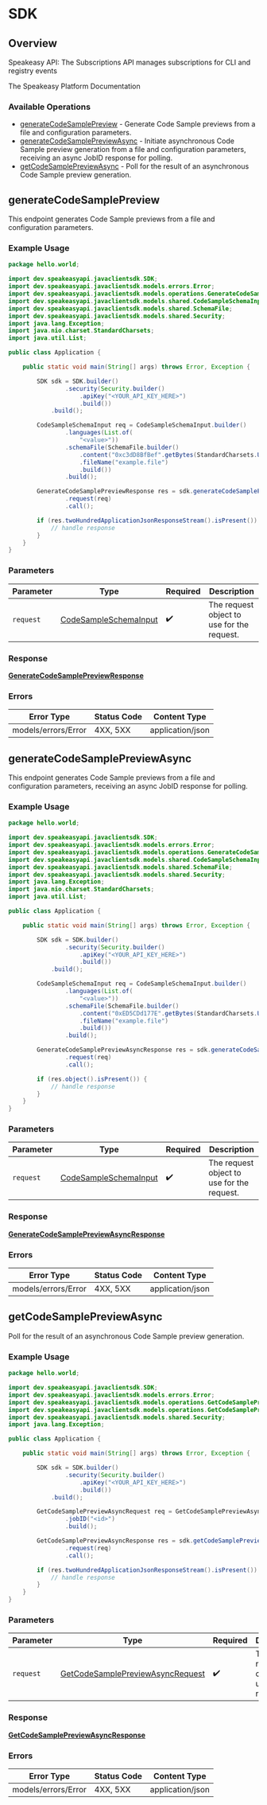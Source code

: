 # SDK

## Overview

Speakeasy API: The Subscriptions API manages subscriptions for CLI and registry events

The Speakeasy Platform Documentation
</docs>

### Available Operations

* [generateCodeSamplePreview](#generatecodesamplepreview) - Generate Code Sample previews from a file and configuration parameters.
* [generateCodeSamplePreviewAsync](#generatecodesamplepreviewasync) - Initiate asynchronous Code Sample preview generation from a file and configuration parameters, receiving an async JobID response for polling.
* [getCodeSamplePreviewAsync](#getcodesamplepreviewasync) - Poll for the result of an asynchronous Code Sample preview generation.

## generateCodeSamplePreview

This endpoint generates Code Sample previews from a file and configuration parameters.

### Example Usage

```java
package hello.world;

import dev.speakeasyapi.javaclientsdk.SDK;
import dev.speakeasyapi.javaclientsdk.models.errors.Error;
import dev.speakeasyapi.javaclientsdk.models.operations.GenerateCodeSamplePreviewResponse;
import dev.speakeasyapi.javaclientsdk.models.shared.CodeSampleSchemaInput;
import dev.speakeasyapi.javaclientsdk.models.shared.SchemaFile;
import dev.speakeasyapi.javaclientsdk.models.shared.Security;
import java.lang.Exception;
import java.nio.charset.StandardCharsets;
import java.util.List;

public class Application {

    public static void main(String[] args) throws Error, Exception {

        SDK sdk = SDK.builder()
                .security(Security.builder()
                    .apiKey("<YOUR_API_KEY_HERE>")
                    .build())
            .build();

        CodeSampleSchemaInput req = CodeSampleSchemaInput.builder()
                .languages(List.of(
                    "<value>"))
                .schemaFile(SchemaFile.builder()
                    .content("0xc3dD8BfBef".getBytes(StandardCharsets.UTF_8))
                    .fileName("example.file")
                    .build())
                .build();

        GenerateCodeSamplePreviewResponse res = sdk.generateCodeSamplePreview()
                .request(req)
                .call();

        if (res.twoHundredApplicationJsonResponseStream().isPresent()) {
            // handle response
        }
    }
}
```

### Parameters

| Parameter                                                             | Type                                                                  | Required                                                              | Description                                                           |
| --------------------------------------------------------------------- | --------------------------------------------------------------------- | --------------------------------------------------------------------- | --------------------------------------------------------------------- |
| `request`                                                             | [CodeSampleSchemaInput](../../models/shared/CodeSampleSchemaInput.md) | :heavy_check_mark:                                                    | The request object to use for the request.                            |

### Response

**[GenerateCodeSamplePreviewResponse](../../models/operations/GenerateCodeSamplePreviewResponse.md)**

### Errors

| Error Type          | Status Code         | Content Type        |
| ------------------- | ------------------- | ------------------- |
| models/errors/Error | 4XX, 5XX            | application/json    |

## generateCodeSamplePreviewAsync

This endpoint generates Code Sample previews from a file and configuration parameters, receiving an async JobID response for polling.

### Example Usage

```java
package hello.world;

import dev.speakeasyapi.javaclientsdk.SDK;
import dev.speakeasyapi.javaclientsdk.models.errors.Error;
import dev.speakeasyapi.javaclientsdk.models.operations.GenerateCodeSamplePreviewAsyncResponse;
import dev.speakeasyapi.javaclientsdk.models.shared.CodeSampleSchemaInput;
import dev.speakeasyapi.javaclientsdk.models.shared.SchemaFile;
import dev.speakeasyapi.javaclientsdk.models.shared.Security;
import java.lang.Exception;
import java.nio.charset.StandardCharsets;
import java.util.List;

public class Application {

    public static void main(String[] args) throws Error, Exception {

        SDK sdk = SDK.builder()
                .security(Security.builder()
                    .apiKey("<YOUR_API_KEY_HERE>")
                    .build())
            .build();

        CodeSampleSchemaInput req = CodeSampleSchemaInput.builder()
                .languages(List.of(
                    "<value>"))
                .schemaFile(SchemaFile.builder()
                    .content("0xED5CDd177E".getBytes(StandardCharsets.UTF_8))
                    .fileName("example.file")
                    .build())
                .build();

        GenerateCodeSamplePreviewAsyncResponse res = sdk.generateCodeSamplePreviewAsync()
                .request(req)
                .call();

        if (res.object().isPresent()) {
            // handle response
        }
    }
}
```

### Parameters

| Parameter                                                             | Type                                                                  | Required                                                              | Description                                                           |
| --------------------------------------------------------------------- | --------------------------------------------------------------------- | --------------------------------------------------------------------- | --------------------------------------------------------------------- |
| `request`                                                             | [CodeSampleSchemaInput](../../models/shared/CodeSampleSchemaInput.md) | :heavy_check_mark:                                                    | The request object to use for the request.                            |

### Response

**[GenerateCodeSamplePreviewAsyncResponse](../../models/operations/GenerateCodeSamplePreviewAsyncResponse.md)**

### Errors

| Error Type          | Status Code         | Content Type        |
| ------------------- | ------------------- | ------------------- |
| models/errors/Error | 4XX, 5XX            | application/json    |

## getCodeSamplePreviewAsync

Poll for the result of an asynchronous Code Sample preview generation.

### Example Usage

```java
package hello.world;

import dev.speakeasyapi.javaclientsdk.SDK;
import dev.speakeasyapi.javaclientsdk.models.errors.Error;
import dev.speakeasyapi.javaclientsdk.models.operations.GetCodeSamplePreviewAsyncRequest;
import dev.speakeasyapi.javaclientsdk.models.operations.GetCodeSamplePreviewAsyncResponse;
import dev.speakeasyapi.javaclientsdk.models.shared.Security;
import java.lang.Exception;

public class Application {

    public static void main(String[] args) throws Error, Exception {

        SDK sdk = SDK.builder()
                .security(Security.builder()
                    .apiKey("<YOUR_API_KEY_HERE>")
                    .build())
            .build();

        GetCodeSamplePreviewAsyncRequest req = GetCodeSamplePreviewAsyncRequest.builder()
                .jobID("<id>")
                .build();

        GetCodeSamplePreviewAsyncResponse res = sdk.getCodeSamplePreviewAsync()
                .request(req)
                .call();

        if (res.twoHundredApplicationJsonResponseStream().isPresent()) {
            // handle response
        }
    }
}
```

### Parameters

| Parameter                                                                                       | Type                                                                                            | Required                                                                                        | Description                                                                                     |
| ----------------------------------------------------------------------------------------------- | ----------------------------------------------------------------------------------------------- | ----------------------------------------------------------------------------------------------- | ----------------------------------------------------------------------------------------------- |
| `request`                                                                                       | [GetCodeSamplePreviewAsyncRequest](../../models/operations/GetCodeSamplePreviewAsyncRequest.md) | :heavy_check_mark:                                                                              | The request object to use for the request.                                                      |

### Response

**[GetCodeSamplePreviewAsyncResponse](../../models/operations/GetCodeSamplePreviewAsyncResponse.md)**

### Errors

| Error Type          | Status Code         | Content Type        |
| ------------------- | ------------------- | ------------------- |
| models/errors/Error | 4XX, 5XX            | application/json    |